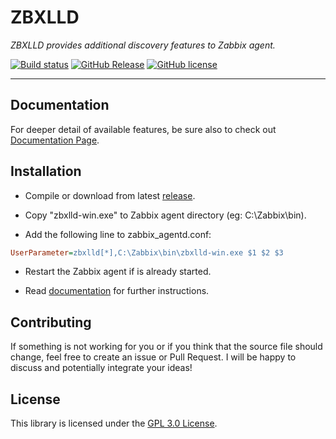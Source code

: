 # ZBXLLD

_ZBXLLD provides additional discovery features to Zabbix agent._

[![Build status](https://github.com/skarllot/zbxlld/actions/workflows/dotnet.yml/badge.svg?branch=master)](https://github.com/skarllot/zbxlld/actions)
[![GitHub Release](https://img.shields.io/github/v/release/skarllot/zbxlld)](https://github.com/skarllot/zbxlld/releases)
[![GitHub license](https://img.shields.io/badge/license-GPL%203.0-blue.svg?style=flat)](https://raw.githubusercontent.com/skarllot/zbxlld/master/LICENSE)

<hr />

## Documentation
For deeper detail of available features, be sure also to check out [Documentation Page](https://fgodoy.me/zbxlld/).

## Installation

- Compile or download from latest [release](https://github.com/skarllot/zbxlld/releases).

- Copy "zbxlld-win.exe" to Zabbix agent directory (eg: C:\Zabbix\bin).

- Add the following line to zabbix_agentd.conf:
```ini
UserParameter=zbxlld[*],C:\Zabbix\bin\zbxlld-win.exe $1 $2 $3
```

- Restart the Zabbix agent if is already started.

- Read [documentation](https://fgodoy.me/zbxlld/) for further instructions.


## Contributing

If something is not working for you or if you think that the source file
should change, feel free to create an issue or Pull Request.
I will be happy to discuss and potentially integrate your ideas!

## License

This library is licensed under the [GPL 3.0 License](./LICENSE).
